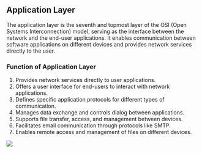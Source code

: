 ## Application Layer
The application layer is the seventh and topmost layer of the OSI (Open Systems Interconnection) model, serving as the interface between the network and the end-user applications. It enables communication between software applications on different devices and provides network services directly to the user.

### Function of Application Layer
1. Provides network services directly to user applications.
2. Offers a user interface for end-users to interact with network applications.
3. Defines specific application protocols for different types of communication.
4. Manages data exchange and controls dialog between applications.
5. Supports file transfer, access, and management between devices.
6. Facilitates email communication through protocols like SMTP.
7. Enables remote access and management of files on different devices.

![](https://static.javatpoint.com/tutorial/computer-network/images/osi-model10.png)